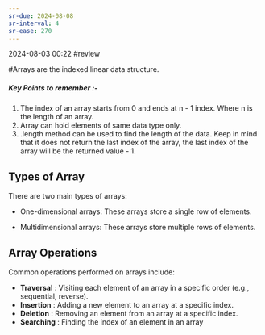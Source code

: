 ```yaml
---
sr-due: 2024-08-08
sr-interval: 4
sr-ease: 270
---
```



2024-08-03 00:22  #review

#Arrays are the indexed linear data structure.

##### Key Points to remember :-
1. The index of an array starts from 0 and ends at n - 1 index. Where n is the length of an array.
2. Array can hold elements of same data type only.
3. .length method can be used to find the length of the data. Keep in mind that it does not return the last index of the array, the last index of the array will be the returned value - 1.

## Types of Array

There are two main types of arrays:

- One-dimensional arrays: These arrays store a single row of elements.

- Multidimensional arrays: These arrays store multiple rows of elements.

## Array Operations

Common operations performed on arrays include:

- ****Traversal**** : Visiting each element of an array in a specific order (e.g., sequential, reverse).
- ****Insertion**** : Adding a new element to an array at a specific index.
- ****Deletion**** : Removing an element from an array at a specific index.
- ****Searching**** : Finding the index of an element in an array



